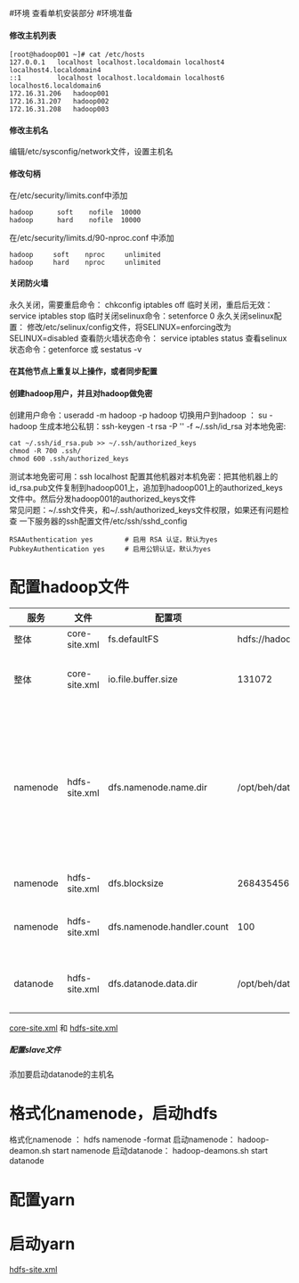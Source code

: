 #环境
查看单机安装部分
#环境准备
#### 修改主机列表
```
[root@hadoop001 ~]# cat /etc/hosts
127.0.0.1   localhost localhost.localdomain localhost4 localhost4.localdomain4
::1         localhost localhost.localdomain localhost6 localhost6.localdomain6
172.16.31.206	hadoop001
172.16.31.207	hadoop002
172.16.31.208	hadoop003
```
#### 修改主机名
编辑/etc/sysconfig/network文件，设置主机名
#### 修改句柄
在/etc/security/limits.conf中添加
```
hadoop		soft	nofile	10000
hadoop		hard	nofile	10000

```
在/etc/security/limits.d/90-nproc.conf 中添加
```
hadoop     soft    nproc     unlimited
hadoop     hard    nproc     unlimited
```
#### 关闭防火墙
永久关闭，需要重启命令： chkconfig iptables off
临时关闭，重启后无效： service iptables stop
临时关闭selinux命令：setenforce 0
永久关闭selinux配置： 修改/etc/selinux/config文件，将SELINUX=enforcing改为SELINUX=disabled
查看防火墙状态命令： service iptables status
查看selinux状态命令：getenforce 或 sestatus -v

#### 在其他节点上重复以上操作，或者同步配置
#### 创建hadoop用户，并且对hadoop做免密
创建用户命令：useradd -m hadoop -p hadoop
切换用户到hadoop ： su - hadoop
生成本地公私钥：ssh-keygen -t rsa -P '' -f ~/.ssh/id_rsa
对本地免密:
```
cat ~/.ssh/id_rsa.pub >> ~/.ssh/authorized_keys
chmod -R 700 .ssh/
chmod 600 .ssh/authorized_keys
```
测试本地免密可用：ssh localhost
配置其他机器对本机免密：把其他机器上的id_rsa.pub文件复制到hadoop001上，追加到hadoop001上的authorized_keys文件中。然后分发hadoop001的authorized_keys文件   
常见问题：~/.ssh文件夹，和~/.ssh/authorized_keys文件权限，如果还有问题检查
一下服务器的ssh配置文件/etc/ssh/sshd_config
```
RSAAuthentication yes        # 启用 RSA 认证，默认为yes
PubkeyAuthentication yes     # 启用公钥认证，默认为yes
```
# 配置hadoop文件

服务|文件|配置项|值|说明
--|--|--|--|--
整体|core-site.xml|fs.defaultFS|hdfs://hadoop001:9000|hdfs访问url
整体|core-site.xml|io.file.buffer.size	|131072|设置读写SequenceFiles文件是bufferd大小(128k)
namenode|hdfs-site.xml|	dfs.namenode.name.dir|/opt/beh/data/hadoop/namenode|设置namenode存储namespace和 transactions logs 的本地存储目录。如果是以逗号分隔的一组路径，就会保存namenode数据多个副本
namenode|hdfs-site.xml|dfs.blocksize|268435456|hdfs block块大小（256M）
namenode|hdfs-site.xml|dfs.namenode.handler.count|100|namenode 线程持有datanode链接的rpc数
datanode|hdfs-site.xml|dfs.datanode.data.dir|/opt/beh/data/hadoop/datanode|datanode存储数据位置，可以是以逗号分隔的多个路径
[core-site.xml](/assets/install/core-site.xml) 和 [hdfs-site.xml](/asset/install/hdfs-site.xml)
##### 配置slave文件
添加要启动datanode的主机名
# 格式化namenode，启动hdfs
格式化namenode ： hdfs namenode -format
启动namenode： hadoop-deamon.sh start namenode
启动datanode： hadoop-deamons.sh start datanode

# 配置yarn

# 启动yarn
[hdfs-site.xml](/assets/install/hdfs-site.xml "hdfs-site.xml")

